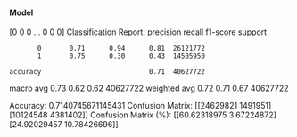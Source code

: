 #### Model
[0 0 0 ... 0 0 0]
Classification Report:
              precision    recall  f1-score   support

           0       0.71      0.94      0.81  26121772
           1       0.75      0.30      0.43  14505950

    accuracy                           0.71  40627722
   macro avg       0.73      0.62      0.62  40627722
weighted avg       0.72      0.71      0.67  40627722

Accuracy: 0.7140745671145431
Confusion Matrix:
[[24629821  1491951]
 [10124548  4381402]]
Confusion Matrix (%):
[[60.62318975  3.67224872]
 [24.92029457 10.78426696]]
